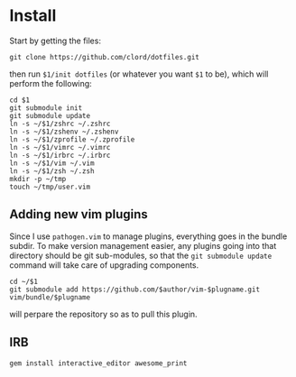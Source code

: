 # Install

Start by getting the files:

	git clone https://github.com/clord/dotfiles.git


then run `$1/init dotfiles` (or whatever you want `$1` to be), which will perform the following:

	cd $1 
	git submodule init
	git submodule update
	ln -s ~/$1/zshrc ~/.zshrc
	ln -s ~/$1/zshenv ~/.zshenv
	ln -s ~/$1/zprofile ~/.zprofile
	ln -s ~/$1/vimrc ~/.vimrc
	ln -s ~/$1/irbrc ~/.irbrc
	ln -s ~/$1/vim ~/.vim
	ln -s ~/$1/zsh ~/.zsh
	mkdir -p ~/tmp
	touch ~/tmp/user.vim

## Adding new vim plugins

Since I use `pathogen.vim` to manage plugins, everything goes in the bundle subdir. To make version management easier, 
any plugins going into that directory should be git sub-modules, so that the `git submodule update` command will 
take care of upgrading components.

	cd ~/$1
	git submodule add https://github.com/$author/vim-$plugname.git vim/bundle/$plugname

will perpare the repository so as to pull this plugin.

## IRB


	gem install interactive_editor awesome_print
